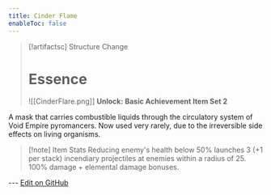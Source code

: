 ```yaml
---
title: Cinder Flame
enableToc: false
---
```

> [!artifactsc] Structure Change
> # Essence
>
> ![[CinderFlare.png]]
> **Unlock: Basic Achievement Item Set 2** 

A mask that carries combustible liquids through the circulatory system of Void Empire pyromancers. Now used very rarely, due to the irreversible side effects on living organisms.

> [!note] Item Stats
> Reducing enemy's health below 50% launches 3 (+1 per stack) incendiary projectiles at enemies within a radius of 25. 100% damage + elemental damage bonuses.

--- [Edit on GitHub](https://github.com/Mondrethos/gatekeeperwiki/edit/main/content/Artifacts/Cinder_Flame.md)
